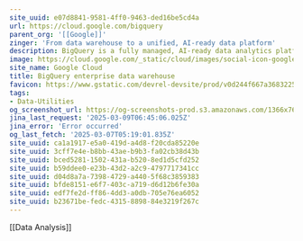 ```yaml
---
site_uuid: e07d8841-9581-4ff0-9463-ded16be5cd4a
url: https://cloud.google.com/bigquery
parent_org: '[[Google]]'
zinger: 'From data warehouse to a unified, AI-ready data platform'
description: BigQuery is a fully managed, AI-ready data analytics platform that helps you maximize value from your data and is designed to be multi-engine, multi-format, and multi-cloud.
image: https://cloud.google.com/_static/cloud/images/social-icon-google-cloud-1200-630.png
site_name: Google Cloud
title: BigQuery enterprise data warehouse
favicon: https://www.gstatic.com/devrel-devsite/prod/v0d244f667a3683225cca86d0ecf9b9b81b1e734e55a030bdcd3f3094b835c987/cloud/images/favicons/onecloud/favicon.ico
tags:
- Data-Utilities
og_screenshot_url: https://og-screenshots-prod.s3.amazonaws.com/1366x768/80/false/2d032dc582689e8c0ecea7fc7bfa31899935ccda141d15f853627492ec5e02ab.jpeg
jina_last_request: '2025-03-09T06:45:06.025Z'
jina_error: 'Error occurred'
og_last_fetch: '2025-03-07T05:19:01.835Z'
site_uuid: ca1a1917-e5a0-419d-a4d8-f20cda85220e
site_uuid: 3cff7e4e-b8bb-43ae-b9b3-fa02cb38d43b
site_uuid: bced5281-1502-431a-b520-8ed1d5cfd252
site_uuid: b59ddee0-e23b-43d2-a2c9-4797717341cc
site_uuid: d04d8a7a-7398-4729-a440-5f68c3859383
site_uuid: bfde8151-e6f7-403c-a719-d6d12b6fe30a
site_uuid: edf7fe2d-ff86-4dd3-a0db-705e76ea6052
site_uuid: b23671be-fedc-4315-8898-84e3219f267c
---
```

[[Data Analysis]]
